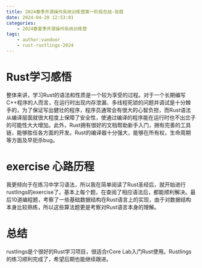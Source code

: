 ```yaml
---
title: 2024春季开源操作系统训练营第一阶段总结-张程
date: 2024-04-28 12:53:01
categories:
    - 2024春夏季开源操作系统训练营
tags:
    - author:vandoor
    - rust-rustlings-2024
---
```




# Rust学习感悟
整体来讲，学习Rust的语法和性质是一个较为享受的过程。对于一个长期编写C++程序的人而言，在运行时出现内存泄漏、多线程死锁的问题并调试是十分棘手的，为了保证写出健壮的程序，程序员通常会有很大的心智负担，而Rust语法从编译层面就很大程度上保障了安全性，使通过编译的程序能在运行时也不出岔子的可能性大大增加。此外，Rust拥有很好的文档帮助新手入门，拥有完善的工具链，能够胜任各方面的开发。Rust的编译器十分强大，能够在所有权，生命周期等方面及早扼杀bug。

# exercise 心路历程
我更倾向于在练习中学习语法，所以我在简单阅读了Rust圣经后，就开始进行rustlings的exercise了。基本上每个题，在查阅了相应语法后，都能顺利解决。最后10道编程题，考察了一些基础数据结构在Rust语言上的实现，由于对数据结构本身比较熟练，所以这些算法题更是考察对Rust语言本身的理解。

# 总结
rustlings是个很好的Rust学习项目，很适合rCore Lab入门Rust使用。Rustlings的练习顺利完成了，希望后期也能继续跟进。